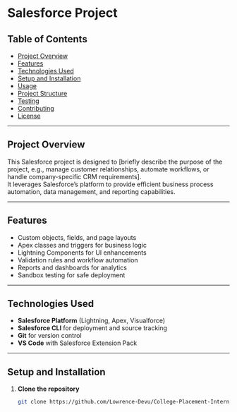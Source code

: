 # Salesforce Project

## Table of Contents
- [Project Overview](#project-overview)  
- [Features](#features)  
- [Technologies Used](#technologies-used)  
- [Setup and Installation](#setup-and-installation)  
- [Usage](#usage)  
- [Project Structure](#project-structure)  
- [Testing](#testing)  
- [Contributing](#contributing)  
- [License](#license)  

---

## Project Overview
This Salesforce project is designed to [briefly describe the purpose of the project, e.g., manage customer relationships, automate workflows, or handle company-specific CRM requirements].  
It leverages Salesforce’s platform to provide efficient business process automation, data management, and reporting capabilities.  

---

## Features
- Custom objects, fields, and page layouts  
- Apex classes and triggers for business logic  
- Lightning Components for UI enhancements  
- Validation rules and workflow automation  
- Reports and dashboards for analytics  
- Sandbox testing for safe deployment  

---

## Technologies Used
- **Salesforce Platform** (Lightning, Apex, Visualforce)  
- **Salesforce CLI** for deployment and source tracking  
- **Git** for version control  
- **VS Code** with Salesforce Extension Pack  

---

## Setup and Installation
1. **Clone the repository**  
   ```bash
   git clone https://github.com/Lowrence-Devu/College-Placement-Internship-Management-System
   
